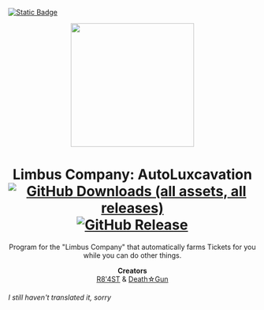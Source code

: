 [![Static Badge](https://img.shields.io/badge/https%3A%2F%2Fimg.shields.io%2Fbadge%2Flang-RUS-blue.svg?label=%20)](../../tree/main)

<div align="center">
<a href="https://github.com/R8-4ST/LimbusCompany-AutoLuxcavation">
<img src="https://github.com/RaytFost/LimbusCompany-AutoLuxcavation/assets/151665551/7e18ccae-b132-4b28-b3d6-aa7818f4a631"
      width="250"
      height="250"/>
</a>

# Limbus Company: AutoLuxcavation <br/>[![GitHub Downloads (all assets, all releases)](https://img.shields.io/github/downloads/R8-4ST/LimbusCompany-AutoLuxcavation/total?style=plastic&labelColor=A53A00&color=FF6101)](../../releases) [![GitHub Release](https://img.shields.io/github/v/release/R8-4ST/LimbusCompany-AutoLuxcavation?labelColor=03474B&color=007E87)](../../releases/latest)

Program for the "Limbus Company" that automatically farms Tickets for you while you can do other things.

<b>Creators</b><br/>[R8'4ST](https://github.com/RaytFost) & [Death☆Gun](https://github.com/LoGundes)
</div>

###### I still haven't translated it, sorry
